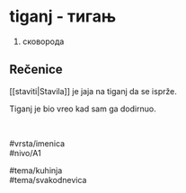 # tiganj - тигањ

1. сковорода

## Rečenice

[[staviti|Stavila]] je jaja na tiganj da se isprže.

Tiganj je bio vreo kad sam ga dodirnuo.

<br>

#vrsta/imenica  
#nivo/A1  

#tema/kuhinja  
#tema/svakodnevica
